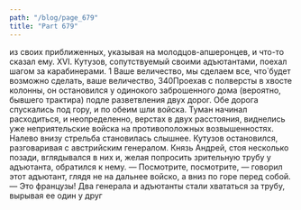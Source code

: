 ```yaml
---
path: "/blog/page_679"
title: "Part 679"
---
```


 из своих приближенных, указывая на молодцов-апшеронцев, и что-то сказал ему.
XVI.
Кутузов, сопутствуемый своими адъютантами, поехал шагом за карабинерами.
1 Ваше величество, мы сделаем все, что̀ будет возможно сделать, ваше величество,
340Проехав с полверсты в хвосте колонны, он остановился у одинокого заброшенного дома (вероятно, бывшего трактира) подле разветвления двух дорог. Обе дорога спускались под гору, и по обеим шли войска.
Туман начинал расходиться, и неопределенно, верстах в двух расстояния, виднелись уже неприятельские войска на противоположных возвышенностях. Налево внизу стрельба становилась слышнее. Кутузов остановился, разговаривая с австрийским генералом. Князь Андрей, стоя несколько позади, вглядывался в них и, желая попросить зрительную трубу у адъютанта, обратился к нему.
— Посмотрите, посмотрите, — говорил этот адъютант, глядя не на дальнее войско, а вниз по горе перед собой. — Это французы!
Два генерала и адъютанты стали хвататься за трубу, вырывая ее один у друг
